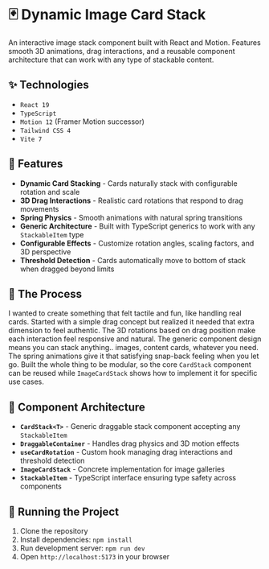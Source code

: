# 🃏 Dynamic Image Card Stack

An interactive image stack component built with React and Motion. Features smooth 3D animations, drag interactions, and a reusable component architecture that can work with any type of stackable content.

## ✨ Technologies

- `React 19`
- `TypeScript`
- `Motion 12` (Framer Motion successor)
- `Tailwind CSS 4`
- `Vite 7`

## 🚀 Features

- **Dynamic Card Stacking** - Cards naturally stack with configurable rotation and scale
- **3D Drag Interactions** - Realistic card rotations that respond to drag movements
- **Spring Physics** - Smooth animations with natural spring transitions
- **Generic Architecture** - Built with TypeScript generics to work with any `StackableItem` type
- **Configurable Effects** - Customize rotation angles, scaling factors, and 3D perspective
- **Threshold Detection** - Cards automatically move to bottom of stack when dragged beyond limits

## 📍 The Process

I wanted to create something that felt tactile and fun, like handling real cards. Started with a simple drag concept but realized it needed that extra dimension to feel authentic. The 3D rotations based on drag position make each interaction feel responsive and natural. The generic component design means you can stack anything.. images, content cards, whatever you need. The spring animations give it that satisfying snap-back feeling when you let go. Built the whole thing to be modular, so the core `CardStack` component can be reused while `ImageCardStack` shows how to implement it for specific use cases.

## 🎯 Component Architecture

- **`CardStack<T>`** - Generic draggable stack component accepting any `StackableItem`
- **`DraggableContainer`** - Handles drag physics and 3D motion effects  
- **`useCardRotation`** - Custom hook managing drag interactions and threshold detection
- **`ImageCardStack`** - Concrete implementation for image galleries
- **`StackableItem`** - TypeScript interface ensuring type safety across components

## 🚦 Running the Project

1. Clone the repository
2. Install dependencies: `npm install`
3. Run development server: `npm run dev`
4. Open `http://localhost:5173` in your browser
